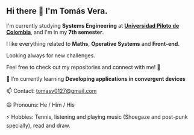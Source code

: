 ## Hi there 👋 I'm Tomás Vera.

I'm currently studying **Systems Engineering** at [**Universidad Piloto de Colombia**](https://www.unipiloto.edu.co/), and I'm in my **7th semester**.  

I like everything related to **Maths**, **Operative Systems** and **Front-end**.

Looking always for new challenges.

Feel free to check out my repositories and connect with me! 🚀  

🌱 I’m currently learning **Developing applications in convergent devices**

📫 Contact: tomasv0127@gmail.com 

😄 Pronouns: He / Him / His

⚡ Hobbies: Tennis, listening and playing music (Shoegaze and post-punk specially), read and draw.

